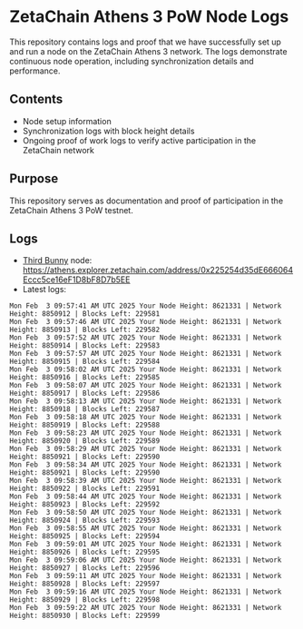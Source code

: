 # ZetaChain Athens 3 PoW Node Logs
This repository contains logs and proof that we have successfully set up and run a node on the ZetaChain Athens 3 network. The logs demonstrate continuous node operation, including synchronization details and performance.

## Contents
- Node setup information
- Synchronization logs with block height details
- Ongoing proof of work logs to verify active participation in the ZetaChain network

## Purpose
This repository serves as documentation and proof of participation in the ZetaChain Athens 3 PoW testnet.

## Logs

- [Third Bunny](https://thirdbunny.xyz/) node: https://athens.explorer.zetachain.com/address/0x225254d35dE666064Eccc5ce16eF1D8bF8D7b5EE
- Latest logs:
```
Mon Feb  3 09:57:41 AM UTC 2025 Your Node Height: 8621331 | Network Height: 8850912 | Blocks Left: 229581
Mon Feb  3 09:57:46 AM UTC 2025 Your Node Height: 8621331 | Network Height: 8850913 | Blocks Left: 229582
Mon Feb  3 09:57:52 AM UTC 2025 Your Node Height: 8621331 | Network Height: 8850914 | Blocks Left: 229583
Mon Feb  3 09:57:57 AM UTC 2025 Your Node Height: 8621331 | Network Height: 8850915 | Blocks Left: 229584
Mon Feb  3 09:58:02 AM UTC 2025 Your Node Height: 8621331 | Network Height: 8850916 | Blocks Left: 229585
Mon Feb  3 09:58:07 AM UTC 2025 Your Node Height: 8621331 | Network Height: 8850917 | Blocks Left: 229586
Mon Feb  3 09:58:13 AM UTC 2025 Your Node Height: 8621331 | Network Height: 8850918 | Blocks Left: 229587
Mon Feb  3 09:58:18 AM UTC 2025 Your Node Height: 8621331 | Network Height: 8850919 | Blocks Left: 229588
Mon Feb  3 09:58:23 AM UTC 2025 Your Node Height: 8621331 | Network Height: 8850920 | Blocks Left: 229589
Mon Feb  3 09:58:29 AM UTC 2025 Your Node Height: 8621331 | Network Height: 8850921 | Blocks Left: 229590
Mon Feb  3 09:58:34 AM UTC 2025 Your Node Height: 8621331 | Network Height: 8850921 | Blocks Left: 229590
Mon Feb  3 09:58:39 AM UTC 2025 Your Node Height: 8621331 | Network Height: 8850922 | Blocks Left: 229591
Mon Feb  3 09:58:44 AM UTC 2025 Your Node Height: 8621331 | Network Height: 8850923 | Blocks Left: 229592
Mon Feb  3 09:58:50 AM UTC 2025 Your Node Height: 8621331 | Network Height: 8850924 | Blocks Left: 229593
Mon Feb  3 09:58:55 AM UTC 2025 Your Node Height: 8621331 | Network Height: 8850925 | Blocks Left: 229594
Mon Feb  3 09:59:01 AM UTC 2025 Your Node Height: 8621331 | Network Height: 8850926 | Blocks Left: 229595
Mon Feb  3 09:59:06 AM UTC 2025 Your Node Height: 8621331 | Network Height: 8850927 | Blocks Left: 229596
Mon Feb  3 09:59:11 AM UTC 2025 Your Node Height: 8621331 | Network Height: 8850928 | Blocks Left: 229597
Mon Feb  3 09:59:16 AM UTC 2025 Your Node Height: 8621331 | Network Height: 8850929 | Blocks Left: 229598
Mon Feb  3 09:59:22 AM UTC 2025 Your Node Height: 8621331 | Network Height: 8850930 | Blocks Left: 229599
```
